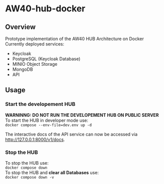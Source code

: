 # AW40-hub-docker

## Overview

Prototype implementation of the AW40 HUB Architecture on Docker\
Currently deployed services:
- Keycloak
- PostgreSQL (Keycloak Database)
- MINIO Object Storage
- MongoDB
- API

## Usage

### Start the developement HUB
**WARNINNG: DO NOT RUN THE DEVELOPEMENT HUB ON PUBLIC SERVER**\
To start the HUB in developer mode use:\
```docker compose --env-file=dev.env up -d```

The interactive docs of the API service can now be accessed via
http://127.0.0.1:8000/v1/docs.

### Stop the HUB
To stop the HUB use:\
```docker compose down``` \
To stop the HUB and **clear all Databases** use:\
```docker compose down -v ```
